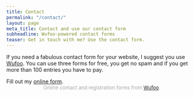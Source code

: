 ```yaml
---
title: Contact
permalink: "/contact/"
layout: page
meta_title: Contact and use our contact form
subheadline: Wufoo-powered contact forms
teaser: Get in touch with me? Use the contact form.
---
```


If you need a fabulous contact form for your website, I suggest you use [Wufoo][1]. You can use three forms for free, you get no spam and if you get more than 100 entries you have to pay.


 [1]: http://www.wufoo.com/

 <div id="wufoo-z2kpb1a06etgi2">
 Fill out my <a href="https://thesweetkitchen.wufoo.com/forms/z2kpb1a06etgi2">online form</a>.
 </div>
 <div id="wuf-adv" style="font-family:inherit;font-size: small;color:#a7a7a7;text-align:center;display:block;">Online contact and registration forms from <a href="http://www.wufoo.com">Wufoo</a>.</div>
 <script type="text/javascript">var z2kpb1a06etgi2;(function(d, t) {
 var s = d.createElement(t), options = {
 'userName':'thesweetkitchen',
 'formHash':'z2kpb1a06etgi2',
 'autoResize':true,
 'height':'497',
 'async':true,
 'host':'wufoo.com',
 'header':'show',
 'ssl':true};
 s.src = ('https:' == d.location.protocol ? 'https://' : 'http://') + 'www.wufoo.com/scripts/embed/form.js';
 s.onload = s.onreadystatechange = function() {
 var rs = this.readyState; if (rs) if (rs != 'complete') if (rs != 'loaded') return;
 try { z2kpb1a06etgi2 = new WufooForm();z2kpb1a06etgi2.initialize(options);z2kpb1a06etgi2.display(); } catch (e) {}};
 var scr = d.getElementsByTagName(t)[0], par = scr.parentNode; par.insertBefore(s, scr);
 })(document, 'script');</script>
